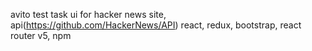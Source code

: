 avito test task
ui for hacker news site, api(https://github.com/HackerNews/API)
react, redux, bootstrap, react router v5, npm






 
